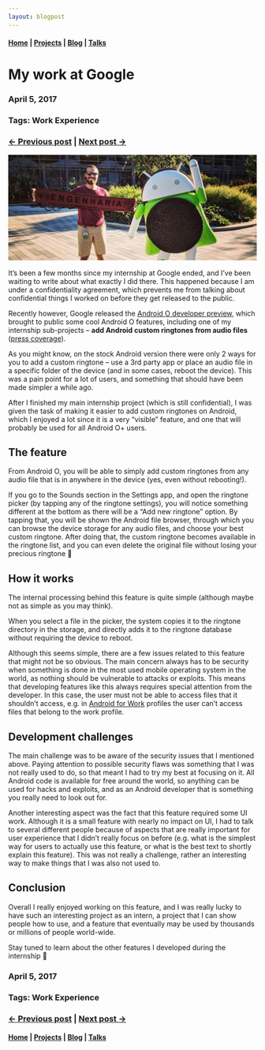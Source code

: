 ```yaml
---
layout: blogpost
---
```


#### [Home](/) | [Projects](/projects) | [Blog](/blog) | [Talks](/talks)

# My work at Google

### April 5, 2017
### Tags: Work Experience
### [<- Previous post](/blog/applying-for-google) | [Next post ->](/blog/tales-of-a-ceo)

![California](/assets/images/california.png)

It’s been a few months since my internship at Google ended, and I’ve been waiting to write about what exactly I did there. This happened because I am under a confidentiality agreement, which prevents me from talking about confidential things I worked on before they get released to the public.

Recently however, Google released the [Android O developer preview](https://developer.android.com/preview/index.html), which brought to public some cool Android O features, including one of my internship sub-projects – **add Android custom ringtones from audio files** ([press coverage](http://www.androidpolice.com/2017/03/23/android-o-feature-spotlight-easily-add-custom-ringtones-alarm-sounds-notification-sounds/)).

As you might know, on the stock Android version there were only 2 ways for you to add a custom ringtone – use a 3rd party app or place an audio file in a specific folder of the device (and in some cases, reboot the device). This was a pain point for a lot of users, and something that should have been made simpler a while ago.

After I finished my main internship project (which is still confidential), I was given the task of making it easier to add custom ringtones on Android, which I enjoyed a lot since it is a very “visible” feature, and one that will probably be used for all Android O+ users.

## The feature

From Android O, you will be able to simply add custom ringtones from any audio file that is in anywhere in the device (yes, even without rebooting!).

If you go to the Sounds section in the Settings app, and open the ringtone picker (by tapping any of the ringtone settings), you will notice something different at the bottom as there will be a “Add new ringtone” option. By tapping that, you will be shown the Android file browser, through which you can browse the device storage for any audio files, and choose your best custom ringtone. After doing that, the custom ringtone becomes available in the ringtone list, and you can even delete the original file without losing your precious ringtone 🙂

## How it works

The internal processing behind this feature is quite simple (although maybe not as simple as you may think).

When you select a file in the picker, the system copies it to the ringtone directory in the storage, and directly adds it to the ringtone database without requiring the device to reboot.

Although this seems simple, there are a few issues related to this feature that might not be so obvious. The main concern always has to be security when something is done in the most used mobile operating system in the world, as nothing should be vulnerable to attacks or exploits. This means that developing features like this always requires special attention from the developer. In this case, the user must not be able to access files that it shouldn’t access, e.g. in [Android for Work](https://www.android.com/work/) profiles the user can’t access files that belong to the work profile.

## Development challenges

The main challenge was to be aware of the security issues that I mentioned above. Paying attention to possible security flaws was something that I was not really used to do, so that meant I had to try my best at focusing on it. All Android code is available for free around the world, so anything can be used for hacks and exploits, and as an Android developer that is something you really need to look out for.

Another interesting aspect was the fact that this feature required some UI work. Although it is a small feature with nearly no impact on UI, I had to talk to several different people because of aspects that are really important for user experience that I didn’t really focus on before (e.g. what is the simplest way for users to actually use this feature, or what is the best text to shortly explain this feature). This was not really a challenge, rather an interesting way to make things that I was also not used to.

## Conclusion

Overall I really enjoyed working on this feature, and I was really lucky to have such an interesting project as an intern, a project that I can show people how to use, and a feature that eventually may be used by thousands or millions of people world-wide.

Stay tuned to learn about the other features I developed during the internship 🙂

### April 5, 2017
### Tags: Work Experience
### [<- Previous post](/blog/applying-for-google) | [Next post ->](/blog/tales-of-a-ceo)

#### [Home](/) | [Projects](/projects) | [Blog](/blog) | [Talks](/talks)
